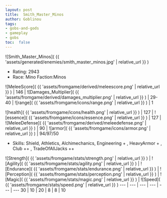 ```yaml
---
layout: post
title:  Smith_Master_Minos
author: Goblinou
tags:
- gobs-and-gods
- gameplay
- gobs
toc:  false
---
```


![Smith_Master_Minos]( {{ 'assets/generated/enemies/smith_master_minos.jpg' | relative_url }} )
- Rating: 2943
- Race: Mino  Faction:Minos

![MeleeScore]( {{ 'assets/fromgame/derived/meleescore.png' | relative_url }} ) | 146 | ![Damages_Multiplier]( {{ 'assets/fromgame/derived/damages_multiplier.png' | relative_url }} ) | 29-40 | ![range]( {{ 'assets/fromgame/icons/range.png' | relative_url }} ) | 1


![health]( {{ 'assets/fromgame/icons/health.png' | relative_url }} ) | 127 | ![essence]( {{ 'assets/fromgame/icons/essence.png' | relative_url }} ) | 127 | ![MeleeDefense]( {{ 'assets/fromgame/derived/meleedefense.png' | relative_url }} ) | 90 | ![armor]( {{ 'assets/fromgame/icons/armor.png' | relative_url }} ) | 94/97/50

* Skills: Shield, Athletics, Alchimechanics, Engineering + , HeavyArmor + , Club ++ , TradeOfAllJacks ++ 

![Strength]( {{ 'assets/fromgame/stats/strength.png' | relative_url }} ) | ![Agility]( {{ 'assets/fromgame/stats/agility.png' | relative_url }} ) | ![Endurance]( {{ 'assets/fromgame/stats/endurance.png' | relative_url }} ) | ![Perception]( {{ 'assets/fromgame/stats/perception.png' | relative_url }} ) | ![Magic]( {{ 'assets/fromgame/stats/magic.png' | relative_url }} ) | ![Speed]( {{ 'assets/fromgame/stats/speed.png' | relative_url }} )
--- | --- | --- | --- | --- | ---
30 | 10 | 20 | 8 | 8 | 10
